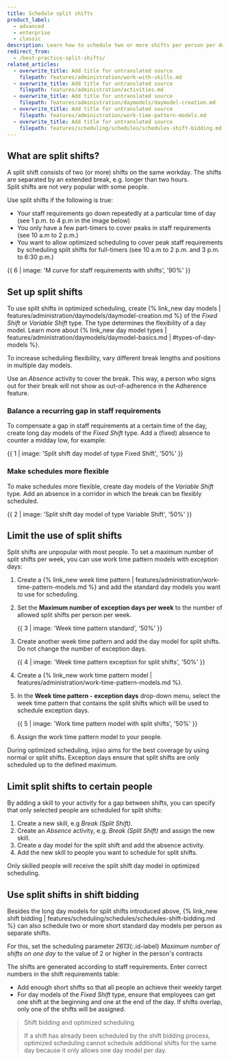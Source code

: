 ```yaml
---
title: Schedule split shifts
product_label:
  - advanced
  - enterprise
  - classic
description: Learn how to schedule two or more shifts per person per day with split shifts.
redirect_from:
  - /best-practice-split-shifts/
related_articles:
  - overwrite_title: Add title for untranslated source
    filepath: features/administration/work-with-skills.md
  - overwrite_title: Add title for untranslated source
    filepath: features/administration/activities.md
  - overwrite_title: Add title for untranslated source
    filepath: features/administration/daymodels/daymodel-creation.md
  - overwrite_title: Add title for untranslated source
    filepath: features/administration/work-time-pattern-models.md
  - overwrite_title: Add title for untranslated source
    filepath: features/scheduling/schedules/schedules-shift-bidding.md
---
```


## What are split shifts?

A split shift consists of two (or more) shifts on the same workday. The shifts are separated by an extended break, e.g. longer than two hours.  
Split shifts are not very popular with some people.

Use split shifts if the following is true:

- Your staff requirements go down repeatedly at a particular time of day (see 1 p.m. to 4 p.m in the image below)
- You only have a few part-timers to cover peaks in staff requirements (see 10 a.m to 2 p.m.)
- You want to allow optimized scheduling to cover peak staff requirements by scheduling split shifts for full-timers (see 10 a.m to 2 p.m. and 3 p.m. to 6:30 p.m.)

{{ 6 | image: 'M curve for staff requirements with shifts', '90%' }}

## Set up split shifts

To use split shifts in optimized scheduling, create {% link_new day models | features/administration/daymodels/daymodel-creation.md %} of the _Fixed Shift_ or _Variable Shift_ type. The type determines the flexibility of a day model. Learn more about {% link_new day model types | features/administration/daymodels/daymodel-basics.md | #types-of-day-models %}.

To increase scheduling flexibility, vary different break lengths and positions in multiple day models.

Use an _Absence_ activity to cover the break. This way, a person who signs out for their break will not show as out-of-adherence in the Adherence feature.

### Balance a recurring gap in staff requirements

To compensate a gap in staff requirements at a certain time of the day, create long day models of the _Fixed Shift_ type. Add a (fixed) absence to counter a midday low, for example:

{{ 1 | image: 'Split shift day model of type Fixed Shift', '50%' }}

### Make schedules more flexible

To make schedules more flexible, create day models of the _Variable Shift_ type. Add an absence in a corridor in which the break can be flexibly scheduled.

{{ 2 | image: 'Split shift day model of type Variable Shift', '50%' }}

## Limit the use of split shifts

Split shifts are unpopular with most people. To set a maximum number of split shifts per week, you can use work time pattern models with exception days:

1. Create a {% link_new week time pattern | features/administration/work-time-pattern-models.md %} and add the standard day models you want to use for scheduling.
2. Set the **Maximum number of exception days per week** to the number of allowed split shifts per person per week.

   {{ 3 | image: 'Week time pattern standard', '50%' }}

3. Create another week time pattern and add the day model for split shifts. Do not change the number of exception days.

   {{ 4 | image: 'Week time pattern exception for split shifts', '50%' }}

4. Create a {% link_new work time pattern model | features/administration/work-time-pattern-models.md %}.

5. In the **Week time pattern - exception days** drop-down menu, select the week time pattern that contains the split shifts which will be used to schedule exception days.

   {{ 5 | image: 'Work time pattern model with split shifts', '50%' }}

6. Assign the work time pattern model to your people.

During optimized scheduling, injixo aims for the best coverage by using normal or split shifts. Exception days ensure that split shifts are only scheduled up to the defined maximum.

## Limit split shifts to certain people

By adding a skill to your activity for a gap between shifts, you can specify that only selected people are scheduled for split shifts:

1. Create a new skill, e.g _Break (Split Shift)_.
2. Create an _Absence_ activity, e.g. _Break (Split Shift)_ and assign the new skill.
3. Create a day model for the split shift and add the absence activity.
4. Add the new skill to people you want to schedule for split shifts.

Only skilled people will receive the split shift day model in optimized scheduling.

## Use split shifts in shift bidding

Besides the long day models for split shifts introduced above, {% link_new shift bidding | features/scheduling/schedules/schedules-shift-bidding.md %} can also schedule two or more short standard day models per person as separate shifts.

For this, set the scheduling parameter _2613_{:.id-label} _Maximum number of shifts on one day_ to the value of 2 or higher in the person's contracts

The shifts are generated according to staff requirements. Enter correct numbers in the shift requirements table:

- Add enough short shifts so that all people an achieve their weekly target
- For day models of the _Fixed Shift_ type, ensure that employees can get one shift at the beginning and one at the end of the day. If shifts overlap, only one of the shifts will be assigned.

> Shift bidding and optimized scheduling
>
> If a shift has already been scheduled by the shift bidding process, optimized scheduling cannot schedule additional shifts for the same day because it only allows one day model per day.
